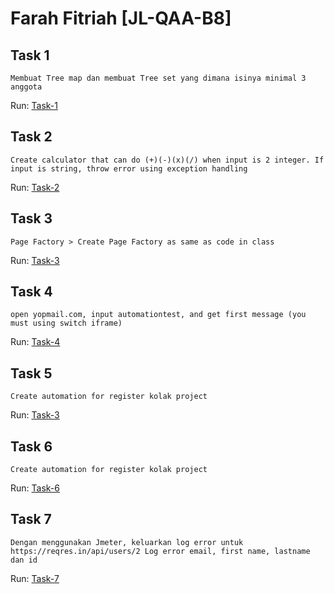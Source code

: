 # Farah Fitriah [JL-QAA-B8]

## Task 1
``
Membuat Tree map dan membuat Tree set yang dimana isinya minimal 3 anggota
``

Run:
[Task-1](https://github.com/farfit/JL-QAA-B8/blob/c44a27c0299b61c4d018859c38cf4dd146f20440/src/test/java/qaautomation/march2022/APITest.java)

## Task 2
``
Create calculator that can do (+)(-)(x)(/) when input is 2 integer. If input is string, throw error using exception handling
``

Run:
[Task-2](https://github.com/farfit/JL-QAA-B8/blob/c44a27c0299b61c4d018859c38cf4dd146f20440/src/test/java/qaautomation/march2022/APITest.java)

## Task 3
``
Page Factory > Create Page Factory as same as code in class
``

Run:
[Task-3](https://github.com/farfit/JL-QAA-B8/blob/c44a27c0299b61c4d018859c38cf4dd146f20440/src/test/java/qaautomation/march2022/APITest.java)

## Task 4
``
open yopmail.com, input automationtest, and get first message (you must using switch iframe)
``

Run:
[Task-4](https://github.com/farfit/JL-QAA-B8/blob/c44a27c0299b61c4d018859c38cf4dd146f20440/src/test/java/qaautomation/march2022/APITest.java)

## Task 5
``
Create automation for register kolak project
``

Run:
[Task-3](https://github.com/farfit/JL-QAA-B8/blob/c44a27c0299b61c4d018859c38cf4dd146f20440/src/test/java/qaautomation/march2022/APITest.java)

## Task 6
``
Create automation for register kolak project
``

Run:
[Task-6](https://github.com/farfit/JL-QAA-B8/blob/c44a27c0299b61c4d018859c38cf4dd146f20440/src/test/java/qaautomation/march2022/APITest.java)

## Task 7
``
Dengan menggunakan Jmeter, keluarkan log error untuk https://reqres.in/api/users/2
Log error email, first name, lastname dan id
``

Run:
[Task-7](https://github.com/farfit/JL-QAA-B8/blob/c44a27c0299b61c4d018859c38cf4dd146f20440/src/test/java/qaautomation/march2022/APITest.java)
